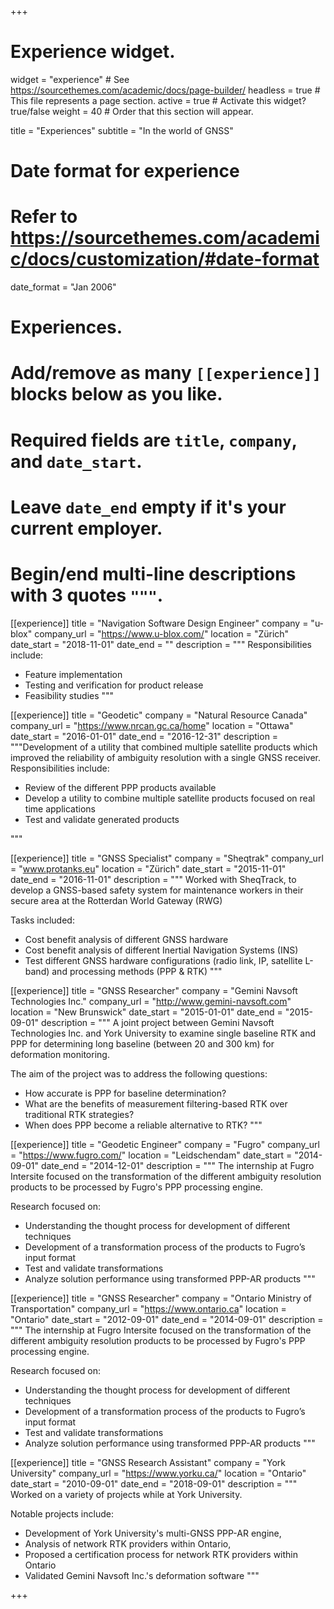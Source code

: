 +++
# Experience widget.
widget = "experience"  # See https://sourcethemes.com/academic/docs/page-builder/
headless = true  # This file represents a page section.
active = true  # Activate this widget? true/false
weight = 40  # Order that this section will appear.

title = "Experiences"
subtitle = "In the world of GNSS"

# Date format for experience
#   Refer to https://sourcethemes.com/academic/docs/customization/#date-format
date_format = "Jan 2006"

# Experiences.
#   Add/remove as many `[[experience]]` blocks below as you like.
#   Required fields are `title`, `company`, and `date_start`.
#   Leave `date_end` empty if it's your current employer.
#   Begin/end multi-line descriptions with 3 quotes `"""`.
[[experience]]
  title = "Navigation Software Design Engineer"
  company = "u-blox"
  company_url = "https://www.u-blox.com/"
  location = "Zürich"
  date_start = "2018-11-01"
  date_end = ""
  description = """
  Responsibilities include:
  
  * Feature implementation
  * Testing and verification for product release
  * Feasibility studies
  """

[[experience]]
  title = "Geodetic"
  company = "Natural Resource Canada"
  company_url = "https://www.nrcan.gc.ca/home"
  location = "Ottawa"
  date_start = "2016-01-01"
  date_end = "2016-12-31"
  description = """Development of a utility that combined multiple satellite products which improved the reliability of ambiguity resolution with a single GNSS receiver.
  Responsibilities include:
  
  * Review of the different PPP products available
  * Develop a utility to combine multiple satellite products focused  on real time applications
  * Test and validate generated products
  
  """

[[experience]]
  title = "GNSS Specialist"
  company = "Sheqtrak"
  company_url = "www.protanks.eu"
  location = "Zürich"
  date_start = "2015-11-01"
  date_end = "2016-11-01"
  description = """
Worked with SheqTrack, to develop a GNSS-based safety system for maintenance workers in their secure area at the Rotterdan World Gateway (RWG)

Tasks included:

  * Cost benefit analysis of different GNSS hardware​
  * Cost benefit analysis of different Inertial Navigation Systems (INS)
  * Test different GNSS hardware configurations (radio link, IP, satellite L-band) and processing methods (PPP & RTK)
  """

[[experience]]
  title = "GNSS Researcher"
  company = "Gemini Navsoft Technologies Inc."
  company_url = "http://www.gemini-navsoft.com"
  location = "New Brunswick"
  date_start = "2015-01-01"
  date_end = "2015-09-01"
  description = """
A joint project between Gemini Navsoft Technologies Inc. and York University to examine single baseline RTK and PPP for determining long baseline (between 20 and 300 km) for deformation monitoring.

The aim of the project was to address the following questions:

  * How accurate is PPP for baseline determination?
  * What are the benefits of measurement filtering-based RTK over traditional RTK strategies? 
  * When does PPP become a reliable alternative to RTK?
  """

[[experience]]
  title = "Geodetic Engineer"
  company = "Fugro"
  company_url = "https://www.fugro.com/"
  location = "Leidschendam"
  date_start = "2014-09-01"
  date_end = "2014-12-01"
  description = """
The internship at Fugro Intersite focused on the transformation of the different ambiguity resolution products to be processed by Fugro's PPP processing engine.

Research focused on:

  * Understanding the thought process for development of different techniques
  * Development of a transformation process of the products to Fugro’s input format
  * Test and validate transformations
  * Analyze solution performance using transformed PPP-AR products
  """
  
[[experience]]
  title = "GNSS Researcher"
  company = "Ontario Ministry of Transportation"
  company_url = "https://www.ontario.ca"
  location = "Ontario"
  date_start = "2012-09-01"
  date_end = "2014-09-01"
  description = """
The internship at Fugro Intersite focused on the transformation of the different ambiguity resolution products to be processed by Fugro's PPP processing engine.

Research focused on:

  * Understanding the thought process for development of different techniques
  * Development of a transformation process of the products to Fugro’s input format
  * Test and validate transformations
  * Analyze solution performance using transformed PPP-AR products
  """
  
  [[experience]]
  title = "​GNSS Research Assistant"
  company = "York University"
  company_url = "https://www.yorku.ca/"
  location = "Ontario"
  date_start = "2010-09-01"
  date_end = "2018-09-01"
  description = """
​Worked on a variety of projects while at York University. 

Notable projects include:

  * Development of York University's multi-GNSS PPP-AR engine,
  * Analysis of network RTK providers within Ontario,
  * Proposed a certification process for network RTK providers within Ontario
  * Validated Gemini Navsoft Inc.'s deformation software
  """
  
+++
